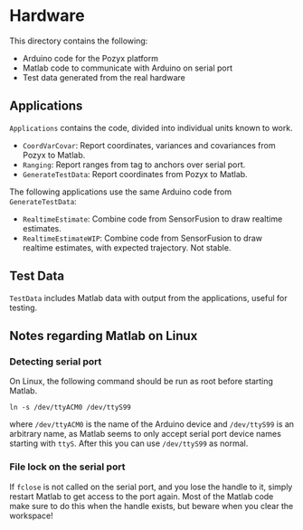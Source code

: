 # Hardware

This directory contains the following:

- Arduino code for the Pozyx platform
- Matlab code to communicate with Arduino on serial port
- Test data generated from the real hardware

## Applications

`Applications` contains the code, divided into individual units known to work.

- `CoordVarCovar`: Report coordinates, variances and covariances from Pozyx to Matlab.
- `Ranging`: Report ranges from tag to anchors over serial port. 
- `GenerateTestData`: Report coordinates from Pozyx to Matlab.

The following applications use the same Arduino code from `GenerateTestData`:

- `RealtimeEstimate`: Combine code from SensorFusion to draw realtime estimates.
- `RealtimeEstimateWIP`: Combine code from SensorFusion to draw realtime estimates, with expected trajectory. Not stable.

## Test Data

`TestData` includes Matlab data with output from the applications, useful for testing.

## Notes regarding Matlab on Linux

### Detecting serial port

On Linux, the following command should be run as root before starting Matlab.
```
ln -s /dev/ttyACM0 /dev/ttyS99
```
where `/dev/ttyACM0` is the name of the Arduino device and `/dev/ttyS99` is an arbitrary name, as Matlab seems to only accept serial port device names starting with `ttyS`. After this you can use `/dev/ttyS99` as normal.

### File lock on the serial port

If `fclose` is not called on the serial port, and you lose the handle to it, simply restart Matlab to get access to the port again. Most of the Matlab code make sure to do this when the handle exists, but beware when you clear the workspace!
